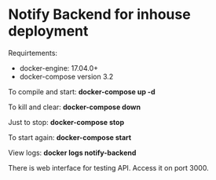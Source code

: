 # Notify Backend for inhouse deployment


Requirtements: 
  * docker-engine: 17.04.0+
  * docker-compose version 3.2

To compile and start:
  **docker-compose up -d**
  
To kill and clear:
  **docker-compose down**
  
Just to stop:
  **docker-compose stop**
  
To start again:
  **docker-compose start**
  
View logs:
  **docker logs notify-backend**
  

There is web interface for testing API. Access it on port 3000.

